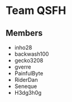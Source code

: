 # Team QSFH

## Members

- inho28
- backwash100
- gecko3208
- gverre
- PainfulByte
- RiderDan
- Seneque
- H3dg3h0g
